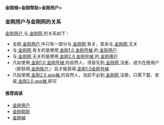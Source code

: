 #### 金刚梯>金刚帮助>金刚用户>
### 金刚用户与金刚网的关系

[ 金刚用户 ](https://a2zitpro.github.io/web/kkuser)与[ 金刚网 ](https://a2zitpro.github.io/web/kksitecn)的关系如下：
- 全部[ 金刚用户 ](https://a2zitpro.github.io/web/kkuser)中只有一部分与[ 金刚网 ](https://a2zitpro.github.io/web/kksitecn)有关，其余与[ 金刚网 ](https://a2zitpro.github.io/web/kksitecn)无关
- 与[ 金刚网 ](https://a2zitpro.github.io/web/kksitecn)有关的是使用[ 金刚1.0 金刚号梯 ](https://a2zitpro.github.io/web/kkproducts1)的[ 金刚用户 ](https://a2zitpro.github.io/web/kkuser)
- 与[ 金刚网 ](https://a2zitpro.github.io/web/kksitecn)无关的是使用[ 金刚2.0 金刚号梯 ](https://a2zitpro.github.io/web/kkproducts2)的[ 金刚用户 ](https://a2zitpro.github.io/web/kkuser)
- 凡拟使用[ 金刚1.0 金刚号梯 ](https://a2zitpro.github.io/web/kkproducts1)的自然人，须首先到[ 金刚网 ](https://a2zitpro.github.io/web/kksitecn)注册，成为在册用户（即获得[ 金刚账户 ](https://a2zitpro.github.io/web/kkaccount)）后才能获得[ 金刚1.0金刚号梯 ](https://a2zitpro.github.io/web/kkproducts1)
- 凡拟使用[ 金刚2.0 app梯 ](https://a2zitpro.github.io/web/kkproducts2)的自然人，当前不必到[ 金刚网 ](https://a2zitpro.github.io/web/kksitecn)注册，只需下载、安装[ 金刚2.0 app梯 ](https://a2zitpro.github.io/web/kkproducts2)即可

#### 推荐阅读
- [金刚用户](https://a2zitpro.github.io/web/list_kkuser)
- [金刚帮助](https://a2zitpro.github.io/web/list_helpkkvpn)
- [金刚梯](https://a2zitpro.github.io/web/dlb)
